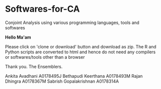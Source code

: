 # Softwares-for-CA
Conjoint Analysis using various programming languages, tools and softwares

<b>Hello Ma'am</b>

Please click on 'clone or download' button and download as zip.
The R and Python scripts are converted to html and hence do not need any compilers or softwares/tools other than a browser

Thank you.
The Ensemblers.

Ankita Avadhani           A0178495J
Bethapudi Keerthana     	A0178493M
Rajan Dhingra             A0178367M
Sabrish Gopalakrishnan 		A0178314A
